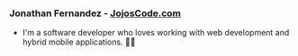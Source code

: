### Jonathan Fernandez - [JojosCode.com](https://jojoscode.com)

- I'm a software developer who loves working with web development and hybrid mobile applications. 👨‍💻



<!--
**jonathanferca/jonathanferca** is a ✨ _special_ ✨ repository because its `README.md` (this file) appears on your GitHub profile.

Here are some ideas to get you started:

- 🔭 I’m currently working on ...
- 🌱 I’m currently learning ...
- 👯 I’m looking to collaborate on ...
- 🤔 I’m looking for help with ...
- 💬 Ask me about ...
- 📫 How to reach me: ...
- 😄 Pronouns: ...
- ⚡ Fun fact: ...
-->
